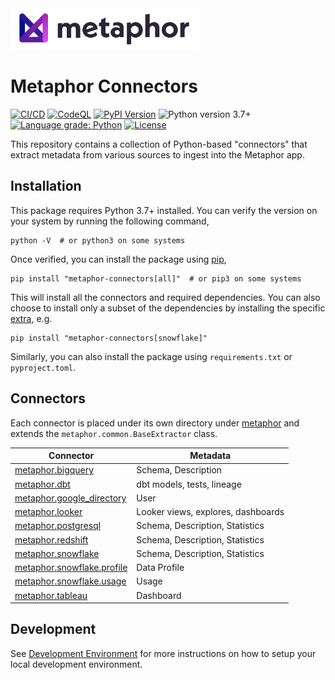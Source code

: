 <img src="./logo.png" width="300" />

# Metaphor Connectors

[![CI/CD](https://github.com/MetaphorData/connectors/actions/workflows/cicd.yml/badge.svg)](https://github.com/MetaphorData/connectors/actions/workflows/cicd.yml)
[![CodeQL](https://github.com/MetaphorData/connectors/workflows/CodeQL/badge.svg)](https://github.com/MetaphorData/connectors/actions/workflows/codeql-analysis.yml)
[![PyPI Version](https://img.shields.io/pypi/v/metaphor-connectors)](https://pypi.org/project/metaphor-connectors/)
![Python version 3.7+](https://img.shields.io/badge/python-3.7%2B-blue)
[![Language grade: Python](https://img.shields.io/lgtm/grade/python/g/MetaphorData/connectors.svg?logo=lgtm&logoWidth=18)](https://lgtm.com/projects/g/MetaphorData/connectors/context:python)
[![License](https://img.shields.io/github/license/MetaphorData/connectors)](https://github.com/MetaphorData/connectors/blob/master/LICENSE)

This repository contains a collection of Python-based "connectors" that extract metadata from various sources to ingest into the Metaphor app.

## Installation

This package requires Python 3.7+ installed. You can verify the version on your system by running the following command,

```shell
python -V  # or python3 on some systems
```

Once verified, you can install the package using [pip](https://docs.python.org/3/installing/index.html),

```shell
pip install "metaphor-connectors[all]"  # or pip3 on some systems
```

This will install all the connectors and required dependencies. You can also choose to install only a subset of the dependencies by installing the specific [extra](https://packaging.python.org/tutorials/installing-packages/#installing-setuptools-extras), e.g.

```shell
pip install "metaphor-connectors[snowflake]"
```

Similarly, you can also install the package using `requirements.txt` or `pyproject.toml`.

## Connectors

Each connector is placed under its own directory under [metaphor](./metaphor) and extends the `metaphor.common.BaseExtractor` class.

| Connector                                                          | Metadata                           |
|--------------------------------------------------------------------|------------------------------------|  
| [metaphor.bigquery](metaphor/bigquery/README.md)                   | Schema, Description                |
| [metaphor.dbt](metaphor/dbt/README.md)                             | dbt models, tests, lineage         |
| [metaphor.google_directory](metaphor/google_directory/README.md)   | User                               |
| [metaphor.looker](metaphor/looker/README.md)                       | Looker views, explores, dashboards |
| [metaphor.postgresql](metaphor/postgresql/README.md)               | Schema, Description, Statistics    |
| [metaphor.redshift](metaphor/redshift/README.md)                   | Schema, Description, Statistics    |
| [metaphor.snowflake](metaphor/snowflake/README.md)                 | Schema, Description, Statistics    |
| [metaphor.snowflake.profile](metaphor/snowflake/profile/README.md) | Data Profile                       |
| [metaphor.snowflake.usage](metaphor/snowflake/usage/README.md)     | Usage                              |
| [metaphor.tableau](metaphor/tableau/README.md)                     | Dashboard                          |

## Development

See [Development Environment](docs/develop.md) for more instructions on how to setup your local development environment.
